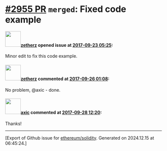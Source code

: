# [\#2955 PR](https://github.com/ethereum/solidity/pull/2955) `merged`: Fixed code example

#### <img src="https://avatars.githubusercontent.com/u/32152358?u=24c5cdb29804d92e33c0a63efe1b833d943cf856&v=4" width="50">[zetherz](https://github.com/zetherz) opened issue at [2017-09-23 05:25](https://github.com/ethereum/solidity/pull/2955):

Minor edit to fix this code example.

#### <img src="https://avatars.githubusercontent.com/u/32152358?u=24c5cdb29804d92e33c0a63efe1b833d943cf856&v=4" width="50">[zetherz](https://github.com/zetherz) commented at [2017-09-26 01:08](https://github.com/ethereum/solidity/pull/2955#issuecomment-332056386):

No problem, @axic - done.

#### <img src="https://avatars.githubusercontent.com/u/20340?v=4" width="50">[axic](https://github.com/axic) commented at [2017-09-28 12:20](https://github.com/ethereum/solidity/pull/2955#issuecomment-332819093):

Thanks!


-------------------------------------------------------------------------------



[Export of Github issue for [ethereum/solidity](https://github.com/ethereum/solidity). Generated on 2024.12.15 at 06:45:24.]
